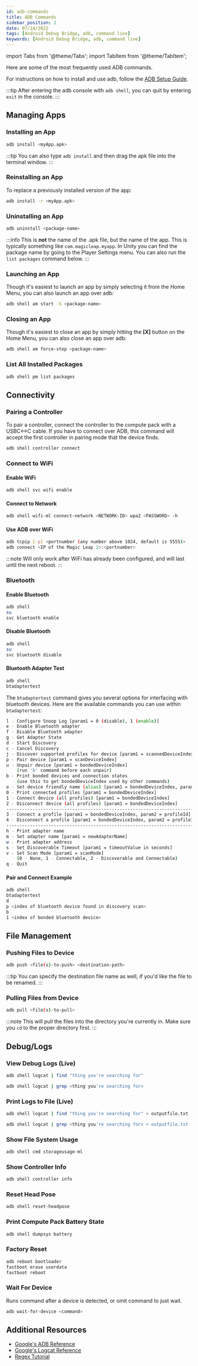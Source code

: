 ```yaml
---
id: adb-commands
title: ADB Commands
sidebar_position: 2
date: 07/14/2022
tags: [Android Debug Bridge, adb, command line]
keywords: [Android Debug Bridge, adb, command line]
---
```

import Tabs from '@theme/Tabs';
import TabItem from '@theme/TabItem';

Here are some of the most frequently used ADB commands.

For instructions on how to install and use adb, follow the [ADB Setup Guide](/versioned_docs/version-14-Jun-2023/guides/developer-tools/android-debug-bridge/adb-setup.md).

:::tip
After entering the adb console with `adb shell`, you can quit by entering `exit` in the console.
:::

## Managing Apps

### Installing an App

```bash
adb install <myApp.apk>
```

:::tip
You can also type `adb install` and then drag the apk file into the terminal window.
:::

### Reinstalling an App

To replace a previously installed version of the app:

```bash
adb install -r <myApp.apk>
```

### Uninstalling an App

```bash
adb uninstall <package-name>
```

:::info
This is **not** the name of the .apk file, but the name of the app. This is typically something like `com.magicleap.myapp`. In Unity you can find the package name by going to the Player Settings menu. You can also run the `list packages` command below.
:::

### Launching an App

Though it's easiest to launch an app by simply selecting it from the Home Menu, you can also launch an app over adb:

```bash
adb shell am start -S <package-name>
```

### Closing an App

Though it's easiest to close an app by simply hitting the **\[X\]** button on the Home Menu, you can also close an app over adb:

```bash
adb shell am force-stop <package-name>
```

### List All Installed Packages

```bash
adb shell pm list packages
```

## Connectivity

### Pairing a Controller

To pair a controller, connect the controller to the compute pack with a USBC<->C cable. If you have to connect over ADB, this command will accept the first controller in pairing mode that the device finds.

```bash
adb shell controller connect
```

### Connect to WiFi

#### Enable WiFi

```bash
adb shell svc wifi enable
```

#### Connect to Network

```bash
adb shell wifi-ml connect-network <NETWORK-ID> wpa2 <PASSWORD> -h
```

#### Use ADB over WiFi

```bash
adb tcpip [-p] <portnumber (any number above 1024, default is 5555)>
adb connect <IP of the Magic Leap 2>:<portnumber>
```

:::note
Will only work after WiFi has already been configured, and will last until the next reboot.
:::

### Bluetooth

#### Enable Bluetooth

```bash
adb shell
su
svc bluetooth enable
```

#### Disable Bluetooth

```bash
adb shell
su
svc bluetooth disable
```

#### Bluetooth Adapter Test

```bash
adb shell
btadaptertest
```

The `btadaptertest` command gives you several options for interfacing with bluetooth devices. Here are the available commands you can use within `btadaptertest`:

```bash
l - Configure Snoop Log [param1 = 0 (disable), 1 (enable)]
e - Enable Bluetooth adapter
f - Disable Bluetooth adapter
g - Get Adapter State
d - Start Discovery
c - Cancel Discovery
j - Discover supported profiles for device [param1 = scannedDeviceIndex]
p - Pair device [param1 = scanDeviceIndex]
u - Unpair device [param1 = bondedDeviceIndex]
    (run 'b' command before each unpair)
b - Print bonded devices and connection states
    (use this to get bondedDeviceIndex used by other commands)
o - Set device friendly name (alias) [param1 = bondedDeviceIndex, param2 = name]
0 - Print connected profiles [param1 = bondedDeviceIndex]
1 - Connect device (all profiles) [param1 = bondedDeviceIndex]
2 - Disconnect device (all profiles) [param1 = bondedDeviceIndex]
--------------------------------------------------------------------------
3 - Connect a profile [param1 = bondedDeviceIndex, param2 = profileId]
4 - Disconnect a profile [param1 = bondedDeviceIndex, param2 = profileId]
--------------------------------------------------------------------------
h - Print adapter name
m - Set adapter name [param1 = newAdapterName]
w - Print adapter address
s - Set Discoverable Timeout [param1 = timeoutValue in seconds]
v - Set Scan Mode [param1 = scanMode]
    (0 - None, 1 - Connectable, 2 - Discoverable and Connectable)
q - Quit
```

#### Pair and Connect Example

```bash
adb shell
btadaptertest
d
p <index of bluetooth device found in discovery scan>
b
1 <index of bonded bluetooth device>
```

## File Management

### Pushing Files to Device

```bash
adb push <file(s)-to-push> <destination-path>
```

:::tip
You can specify the destination file name as well, if you'd like the file to be renamed.
:::

### Pulling Files from Device

```bash
adb pull <file(s)-to-pull>
```

:::note
This will pull the files into the directory you're currently in. Make sure you `cd` to the proper directory first.
:::

## Debug/Logs

### View Debug Logs (Live)

<Tabs groupId="operating-systems">
  <TabItem value="windows" label="Windows">

```bash
adb shell logcat | find "thing you're searching for"
```

</TabItem>
  <TabItem value="maclinux" label="MacOS/Linux">

```bash
adb shell logcat | grep <thing you're searching for>
```

</TabItem>
</Tabs>

### Print Logs to File (Live)

<Tabs groupId="operating-systems">
  <TabItem value="windows" label="Windows">

```bash
adb shell logcat | find "thing you're searching for" > outputfile.txt
```

</TabItem>
  <TabItem value="maclinux" label="MacOS/Linux">

```bash
adb shell logcat | grep <thing you're searching for> > outputfile.txt
```

</TabItem>
</Tabs>

### Show File System Usage

```bash
adb shell cmd storageusage-ml
```

### Show Controller Info

```bash
adb shell controller info
```

### Reset Head Pose

```bash
adb shell reset-headpose
```

### Print Compute Pack Battery State

```bash
adb shell dumpsys battery
```

### Factory Reset

```bash
adb reboot bootloader
fastboot erase userdata
fastboot reboot
```

### Wait For Device

Runs command after a device is detected, or omit command to just wait.

```bash
adb wait-for-device <command>
```

## Additional Resources

- [Google's ADB Reference](https://developer.android.com/studio/command-line/adb)
- [Google's Logcat Reference](https://developer.android.com/studio/command-line/logcat)
- [Regex Tutorial](https://regexone.com/)

